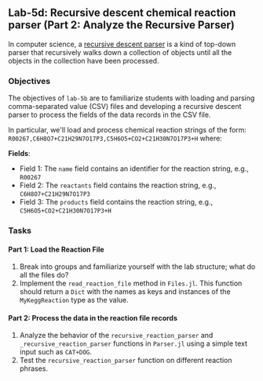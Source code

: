 
## Lab-5d: Recursive descent chemical reaction parser (Part 2: Analyze the Recursive Parser)
In computer science, a [recursive descent parser](https://en.wikipedia.org/wiki/Recursive_descent_parser) is a kind of top-down parser that recursively walks down a collection of objects until all the objects in the collection have been processed.

### Objectives
The objectives of `lab-5b` are to familiarize students with loading and parsing comma-separated value (CSV) files and developing a recursive descent parser to process the fields of the data records in the CSV file. 

In particular, we'll load and process chemical reaction strings of the form: `R00267,C6H8O7+C21H29N7O17P3,C5H6O5+CO2+C21H30N7O17P3+H` where:

__Fields__:
* Field 1: The `name` field contains an identifier for the reaction string, e.g., `R00267`
* Field 2: The `reactants` field contains the reaction string, e.g., `C6H8O7+C21H29N7O17P3`
* Field 3: The `products` field contains the reaction string, e.g., `C5H6O5+CO2+C21H30N7O17P3+H`

### Tasks
#### Part 1: Load the Reaction File
1. Break into groups and familiarize yourself with the lab structure; what do all the files do?
1. Implement the `read_reaction_file` method in `Files.jl`. This function should return a `Dict` with the names as keys and instances of the `MyKeggReaction` type as the value.

#### Part 2: Process the data in the reaction file records
1. Analyze the behavior of the `recursive_reaction_parser` and `_recursive_reaction_parser` functions in `Parser.jl` using a simple text input such as `CAT+DOG`.
1. Test the `recursive_reaction_parser` function on different reaction phrases.

